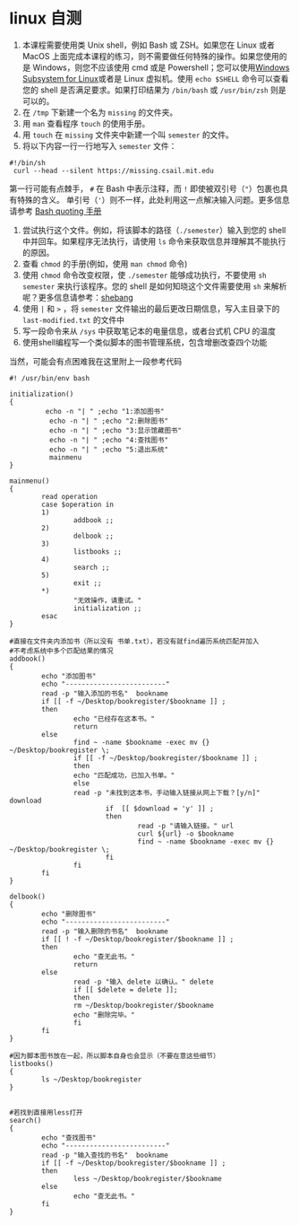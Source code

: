 # linux 自测

1. 本课程需要使用类 Unix shell，例如 Bash 或 ZSH。如果您在 Linux 或者 MacOS 上面完成本课程的练习，则不需要做任何特殊的操作。如果您使用的是 Windows，则您不应该使用 cmd 或是 Powershell；您可以使用<u>Windows Subsystem for Linux</u>或者是 Linux 虚拟机。使用 `echo $SHELL` 命令可以查看您的 shell 是否满足要求。如果打印结果为 `/bin/bash` 或 `/usr/bin/zsh` 则是可以的。
2. 在 `/tmp` 下新建一个名为 `missing` 的文件夹。
3. 用 `man` 查看程序 `touch` 的使用手册。
4. 用 `touch` 在 `missing` 文件夹中新建一个叫 `semester` 的文件。
5. 将以下内容一行一行地写入 `semester` 文件：

```
#!/bin/sh
 curl --head --silent https://missing.csail.mit.edu
```

第一行可能有点棘手， `#` 在 Bash 中表示注释，而 `!` 即使被双引号（`"`）包裹也具有特殊的含义。 单引号（`'`）则不一样，此处利用这一点解决输入问题。更多信息请参考 <u>Bash quoting 手册</u>

1. 尝试执行这个文件。例如，将该脚本的路径（`./semester`）输入到您的 shell 中并回车。如果程序无法执行，请使用 `ls` 命令来获取信息并理解其不能执行的原因。
2. 查看 `chmod` 的手册(例如，使用 `man chmod` 命令)
3. 使用 `chmod` 命令改变权限，使 `./semester` 能够成功执行，不要使用 `sh semester` 来执行该程序。您的 shell 是如何知晓这个文件需要使用 `sh` 来解析呢？更多信息请参考：<u>shebang</u>
4. 使用 `|` 和 `>` ，将 `semester` 文件输出的最后更改日期信息，写入主目录下的 `last-modified.txt` 的文件中
5. 写一段命令来从 `/sys` 中获取笔记本的电量信息，或者台式机 CPU 的温度
6. 使用shell编程写一个类似脚本的图书管理系统，包含增删改查四个功能

当然，可能会有点困难我在这里附上一段参考代码

```shell
#! /usr/bin/env bash

initialization()
{
         echo -n "| " ;echo "1:添加图书"
          echo -n "| " ;echo "2:删除图书"
          echo -n "| " ;echo "3:显示馆藏图书"
          echo -n "| " ;echo "4:查找图书"
          echo -n "| " ;echo "5:退出系统"
          mainmenu
}

mainmenu()
{
        read operation
        case $operation in
        1)
                addbook ;;
        2)
                delbook ;;
        3)
                listbooks ;;
        4)
                search ;;
        5)
                exit ;;
        *)
                "无效操作，请重试。"
                initialization ;;
        esac
}

#直接在文件夹内添加书（所以没有 书单.txt），若没有就find遍历系统匹配并加入
#不考虑系统中多个匹配结果的情况
addbook()
{
        echo "添加图书"
        echo "-------------------------"
        read -p "输入添加的书名"  bookname
        if [[ -f ~/Desktop/bookregister/$bookname ]] ;
        then
                echo "已经存在这本书。"
                return
        else
                find ~ -name $bookname -exec mv {} ~/Desktop/bookregister \;
                if [[ -f ~/Desktop/bookregister/$bookname ]] ;
                then 
                echo "匹配成功，已加入书单。"
                else
                read -p "未找到这本书，手动输入链接从网上下载？[y/n]" download
                        if  [[ $download = 'y' ]] ;
                        then
                                read -p "请输入链接。" url
                                curl ${url} -o $bookname
                                find ~ -name $bookname -exec mv {} ~/Desktop/bookregister \;
                        fi
                fi
        fi
}

delbook()
{
        echo "删除图书"
        echo "-------------------------"
        read -p "输入删除的书名"  bookname
        if [[ ! -f ~/Desktop/bookregister/$bookname ]] ;
        then
                echo "查无此书。"
                return
        else
                read -p "输入 delete 以确认。" delete
                if [[ $delete = delete ]];
                then
                rm ~/Desktop/bookregister/$bookname
                echo "删除完毕。"
                fi
        fi
}

#因为脚本图书放在一起，所以脚本自身也会显示（不要在意这些细节）
listbooks()
{
        ls ~/Desktop/bookregister
}


#若找到直接用less打开
search()
{
        echo "查找图书"
        echo "-------------------------"
        read -p "输入查找的书名"  bookname
        if [[ -f ~/Desktop/bookregister/$bookname ]] ;
        then
                less ~/Desktop/bookregister/$bookname
        else
                echo "查无此书。"
        fi
}

```

